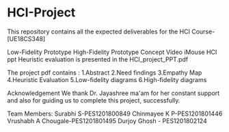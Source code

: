 # HCI-Project
This repository contains all the expected deliverables for the HCI Course-[UE18CS348]

Low-Fidelity Prototype
High-Fidelity Prototype 
Concept Video
iMouse HCI ppt
Heuristic evaluation is presented in the HCI_project_PPT.pdf


The project pdf contains :
1.Abstract
2.Need findings
3.Empathy Map
4.Heuristic Evaluation
5.Low-fidelity diagrams
6.High-fidelity diagrams


Acknowledgement
We thank Dr. Jayashree ma'am for her constant support and also for guiding us to complete this project, successfully.

Team Members:
Surabhi S-PES1201800849
Chinmayee K P-PES1201801446
Vrushabh A Chougale-PES1201801495
Durjoy Ghosh - PES1201802124
